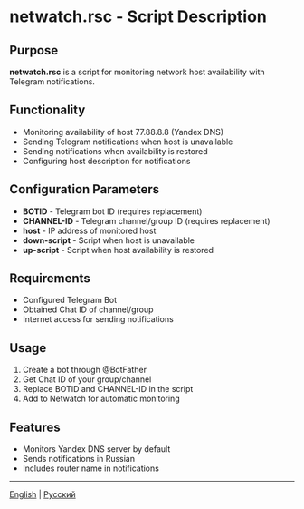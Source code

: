 # netwatch.rsc - Script Description

## Purpose
**netwatch.rsc** is a script for monitoring network host availability with Telegram notifications.

## Functionality
- Monitoring availability of host 77.88.8.8 (Yandex DNS)
- Sending Telegram notifications when host is unavailable
- Sending notifications when availability is restored
- Configuring host description for notifications

## Configuration Parameters
- **BOTID** - Telegram bot ID (requires replacement)
- **CHANNEL-ID** - Telegram channel/group ID (requires replacement)
- **host** - IP address of monitored host
- **down-script** - Script when host is unavailable
- **up-script** - Script when host availability is restored

## Requirements
- Configured Telegram Bot
- Obtained Chat ID of channel/group
- Internet access for sending notifications

## Usage
1. Create a bot through @BotFather
2. Get Chat ID of your group/channel
3. Replace BOTID and CHANNEL-ID in the script
4. Add to Netwatch for automatic monitoring

## Features
- Monitors Yandex DNS server by default
- Sends notifications in Russian
- Includes router name in notifications

---
[English](netwatch_DESCRIPTION_EN.md) | [Русский](netwatch_DESCRIPTION.md)

